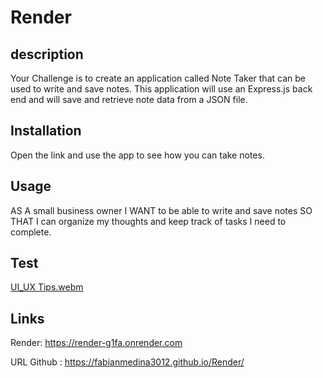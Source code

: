 # Render

## description 
Your Challenge is to create an application called Note Taker that can be used to write and save notes. This application will use an Express.js back end and will save and retrieve note data from a JSON file.

## Installation 
Open the link and use the app to see how you can take notes.

## Usage 
AS A small business owner I WANT to be able to write and save notes SO THAT I can organize my thoughts and keep track of tasks I need to complete.

## Test 
[UI_UX Tips.webm](https://github.com/user-attachments/assets/f459c3cd-bd4b-45f9-a88f-7ee96f76ae25)

## Links 
Render: https://render-g1fa.onrender.com

URL Github : https://fabianmedina3012.github.io/Render/


